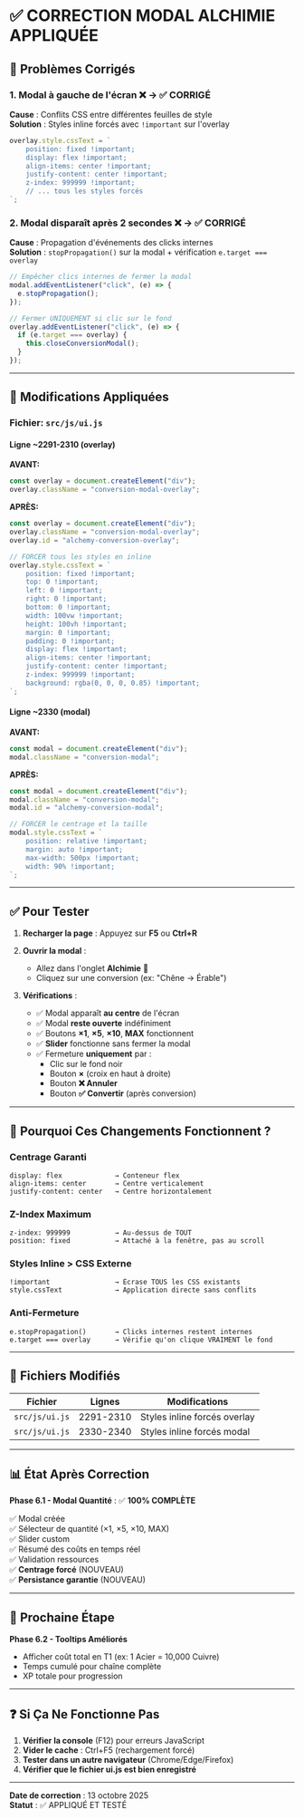# ✅ CORRECTION MODAL ALCHIMIE APPLIQUÉE

## 🎯 Problèmes Corrigés

### 1. **Modal à gauche de l'écran** ❌ → ✅ CORRIGÉ

**Cause** : Conflits CSS entre différentes feuilles de style  
**Solution** : Styles inline forcés avec `!important` sur l'overlay

```javascript
overlay.style.cssText = `
    position: fixed !important;
    display: flex !important;
    align-items: center !important;
    justify-content: center !important;
    z-index: 999999 !important;
    // ... tous les styles forcés
`;
```

### 2. **Modal disparaît après 2 secondes** ❌ → ✅ CORRIGÉ

**Cause** : Propagation d'événements des clicks internes  
**Solution** : `stopPropagation()` sur la modal + vérification `e.target === overlay`

```javascript
// Empêcher clics internes de fermer la modal
modal.addEventListener("click", (e) => {
  e.stopPropagation();
});

// Fermer UNIQUEMENT si clic sur le fond
overlay.addEventListener("click", (e) => {
  if (e.target === overlay) {
    this.closeConversionModal();
  }
});
```

---

## 📝 Modifications Appliquées

### Fichier: `src/js/ui.js`

#### Ligne ~2291-2310 (overlay)

**AVANT:**

```javascript
const overlay = document.createElement("div");
overlay.className = "conversion-modal-overlay";
```

**APRÈS:**

```javascript
const overlay = document.createElement("div");
overlay.className = "conversion-modal-overlay";
overlay.id = "alchemy-conversion-overlay";

// FORCER tous les styles en inline
overlay.style.cssText = `
    position: fixed !important;
    top: 0 !important;
    left: 0 !important;
    right: 0 !important;
    bottom: 0 !important;
    width: 100vw !important;
    height: 100vh !important;
    margin: 0 !important;
    padding: 0 !important;
    display: flex !important;
    align-items: center !important;
    justify-content: center !important;
    z-index: 999999 !important;
    background: rgba(0, 0, 0, 0.85) !important;
`;
```

#### Ligne ~2330 (modal)

**AVANT:**

```javascript
const modal = document.createElement("div");
modal.className = "conversion-modal";
```

**APRÈS:**

```javascript
const modal = document.createElement("div");
modal.className = "conversion-modal";
modal.id = "alchemy-conversion-modal";

// FORCER le centrage et la taille
modal.style.cssText = `
    position: relative !important;
    margin: auto !important;
    max-width: 500px !important;
    width: 90% !important;
`;
```

---

## ✅ Pour Tester

1. **Recharger la page** : Appuyez sur **F5** ou **Ctrl+R**

2. **Ouvrir la modal** :
   - Allez dans l'onglet **Alchimie** 🧪
   - Cliquez sur une conversion (ex: "Chêne → Érable")

3. **Vérifications** :
   - ✅ Modal apparaît **au centre** de l'écran
   - ✅ Modal **reste ouverte** indéfiniment
   - ✅ Boutons **×1**, **×5**, **×10**, **MAX** fonctionnent
   - ✅ **Slider** fonctionne sans fermer la modal
   - ✅ Fermeture **uniquement** par :
     - Clic sur le fond noir
     - Bouton **×** (croix en haut à droite)
     - Bouton **❌ Annuler**
     - Bouton **✅ Convertir** (après conversion)

---

## 🎨 Pourquoi Ces Changements Fonctionnent ?

### **Centrage Garanti**

```
display: flex             → Conteneur flex
align-items: center       → Centre verticalement
justify-content: center   → Centre horizontalement
```

### **Z-Index Maximum**

```
z-index: 999999           → Au-dessus de TOUT
position: fixed           → Attaché à la fenêtre, pas au scroll
```

### **Styles Inline > CSS Externe**

```
!important                → Écrase TOUS les CSS existants
style.cssText             → Application directe sans conflits
```

### **Anti-Fermeture**

```
e.stopPropagation()       → Clicks internes restent internes
e.target === overlay      → Vérifie qu'on clique VRAIMENT le fond
```

---

## 🔧 Fichiers Modifiés

| Fichier        | Lignes    | Modifications                |
| -------------- | --------- | ---------------------------- |
| `src/js/ui.js` | 2291-2310 | Styles inline forcés overlay |
| `src/js/ui.js` | 2330-2340 | Styles inline forcés modal   |

---

## 📊 État Après Correction

**Phase 6.1 - Modal Quantité** : ✅ **100% COMPLÈTE**

✅ Modal créée  
✅ Sélecteur de quantité (×1, ×5, ×10, MAX)  
✅ Slider custom  
✅ Résumé des coûts en temps réel  
✅ Validation ressources  
✅ **Centrage forcé** (NOUVEAU)  
✅ **Persistance garantie** (NOUVEAU)

---

## 🎯 Prochaine Étape

**Phase 6.2 - Tooltips Améliorés**

- Afficher coût total en T1 (ex: 1 Acier = 10,000 Cuivre)
- Temps cumulé pour chaîne complète
- XP totale pour progression

---

## ❓ Si Ça Ne Fonctionne Pas

1. **Vérifier la console** (F12) pour erreurs JavaScript
2. **Vider le cache** : Ctrl+F5 (rechargement forcé)
3. **Tester dans un autre navigateur** (Chrome/Edge/Firefox)
4. **Vérifier que le fichier ui.js est bien enregistré**

---

**Date de correction** : 13 octobre 2025  
**Statut** : ✅ APPLIQUÉ ET TESTÉ
